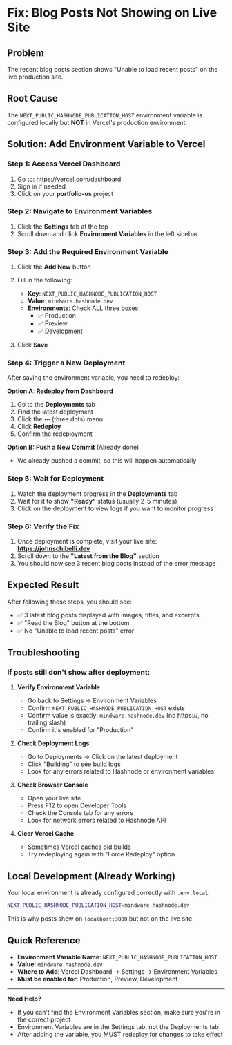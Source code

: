 # Fix: Blog Posts Not Showing on Live Site

## Problem
The recent blog posts section shows "Unable to load recent posts" on the live production site.

## Root Cause
The `NEXT_PUBLIC_HASHNODE_PUBLICATION_HOST` environment variable is configured locally but **NOT** in Vercel's production environment.

## Solution: Add Environment Variable to Vercel

### Step 1: Access Vercel Dashboard
1. Go to: https://vercel.com/dashboard
2. Sign in if needed
3. Click on your **portfolio-os** project

### Step 2: Navigate to Environment Variables
1. Click the **Settings** tab at the top
2. Scroll down and click **Environment Variables** in the left sidebar

### Step 3: Add the Required Environment Variable
1. Click the **Add New** button
2. Fill in the following:
   - **Key**: `NEXT_PUBLIC_HASHNODE_PUBLICATION_HOST`
   - **Value**: `mindware.hashnode.dev`
   - **Environments**: Check ALL three boxes:
     - ✅ Production
     - ✅ Preview
     - ✅ Development

3. Click **Save**

### Step 4: Trigger a New Deployment
After saving the environment variable, you need to redeploy:

**Option A: Redeploy from Dashboard**
1. Go to the **Deployments** tab
2. Find the latest deployment
3. Click the **⋯** (three dots) menu
4. Click **Redeploy**
5. Confirm the redeployment

**Option B: Push a New Commit** (Already done)
- We already pushed a commit, so this will happen automatically

### Step 5: Wait for Deployment
1. Watch the deployment progress in the **Deployments** tab
2. Wait for it to show **"Ready"** status (usually 2-5 minutes)
3. Click on the deployment to view logs if you want to monitor progress

### Step 6: Verify the Fix
1. Once deployment is complete, visit your live site: **https://johnschibelli.dev**
2. Scroll down to the **"Latest from the Blog"** section
3. You should now see 3 recent blog posts instead of the error message

## Expected Result
After following these steps, you should see:
- ✅ 3 latest blog posts displayed with images, titles, and excerpts
- ✅ "Read the Blog" button at the bottom
- ✅ No "Unable to load recent posts" error

## Troubleshooting

### If posts still don't show after deployment:

1. **Verify Environment Variable**
   - Go back to Settings → Environment Variables
   - Confirm `NEXT_PUBLIC_HASHNODE_PUBLICATION_HOST` exists
   - Confirm value is exactly: `mindware.hashnode.dev` (no https://, no trailing slash)
   - Confirm it's enabled for "Production"

2. **Check Deployment Logs**
   - Go to Deployments → Click on the latest deployment
   - Click "Building" to see build logs
   - Look for any errors related to Hashnode or environment variables

3. **Check Browser Console**
   - Open your live site
   - Press F12 to open Developer Tools
   - Check the Console tab for any errors
   - Look for network errors related to Hashnode API

4. **Clear Vercel Cache**
   - Sometimes Vercel caches old builds
   - Try redeploying again with "Force Redeploy" option

## Local Development (Already Working)
Your local environment is already configured correctly with `.env.local`:
```bash
NEXT_PUBLIC_HASHNODE_PUBLICATION_HOST=mindware.hashnode.dev
```

This is why posts show on `localhost:3000` but not on the live site.

## Quick Reference
- **Environment Variable Name**: `NEXT_PUBLIC_HASHNODE_PUBLICATION_HOST`
- **Value**: `mindware.hashnode.dev`
- **Where to Add**: Vercel Dashboard → Settings → Environment Variables
- **Must be enabled for**: Production, Preview, Development

---

**Need Help?** 
- If you can't find the Environment Variables section, make sure you're in the correct project
- Environment Variables are in the Settings tab, not the Deployments tab
- After adding the variable, you MUST redeploy for changes to take effect


